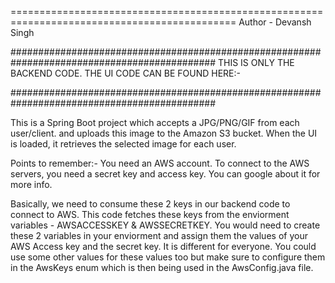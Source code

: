 =============================================================================================
Author - Devansh Singh

#############################################################################################
THIS IS ONLY THE BACKEND CODE. THE UI CODE CAN BE FOUND HERE:-

#############################################################################################

This is a Spring Boot project which accepts a JPG/PNG/GIF from each user/client.
and uploads this image to the Amazon S3 bucket.
When the UI is loaded, it retrieves the selected image for each user.

Points to remember:-
You need an AWS account. To connect to the AWS servers, you need a secret key
and access key. You can google about it for more info.

Basically, we need to consume these 2 keys in our backend code to connect to AWS.
This code fetches these keys from the enviorment variables - AWSACCESSKEY & AWSSECRETKEY.
You would need to create these 2 variables in your enviorment and assign them the values of your AWS Access key and the secret key. 
It is different for everyone.
You could use some other values for these values too but make sure to 
configure them in the AwsKeys enum which is then being used in the AwsConfig.java file.

